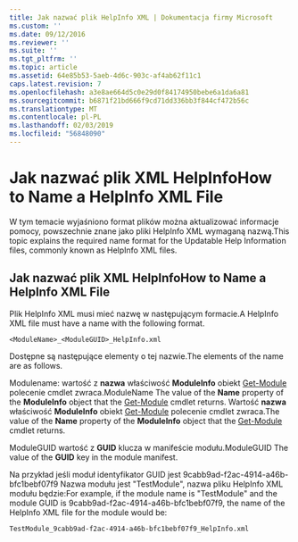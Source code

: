 ```yaml
---
title: Jak nazwać plik HelpInfo XML | Dokumentacja firmy Microsoft
ms.custom: ''
ms.date: 09/12/2016
ms.reviewer: ''
ms.suite: ''
ms.tgt_pltfrm: ''
ms.topic: article
ms.assetid: 64e85b53-5aeb-4d6c-903c-af4ab62f11c1
caps.latest.revision: 7
ms.openlocfilehash: a3e8ae664d5c0e29d0f84174950bebe6a1da6a81
ms.sourcegitcommit: b6871f21bd666f9cd71dd336bb3f844cf472b56c
ms.translationtype: MT
ms.contentlocale: pl-PL
ms.lasthandoff: 02/03/2019
ms.locfileid: "56848090"
---
```

# <a name="how-to-name-a-helpinfo-xml-file"></a><span data-ttu-id="c9629-102">Jak nazwać plik XML HelpInfo</span><span class="sxs-lookup"><span data-stu-id="c9629-102">How to Name a HelpInfo XML File</span></span>

<span data-ttu-id="c9629-103">W tym temacie wyjaśniono format plików można aktualizować informacje pomocy, powszechnie znane jako pliki HelpInfo XML wymaganą nazwą.</span><span class="sxs-lookup"><span data-stu-id="c9629-103">This topic explains the required name format for the Updatable Help Information files, commonly known as HelpInfo XML files.</span></span>

## <a name="how-to-name-a-helpinfo-xml-file"></a><span data-ttu-id="c9629-104">Jak nazwać plik XML HelpInfo</span><span class="sxs-lookup"><span data-stu-id="c9629-104">How to Name a HelpInfo XML File</span></span>

<span data-ttu-id="c9629-105">Plik HelpInfo XML musi mieć nazwę w następującym formacie.</span><span class="sxs-lookup"><span data-stu-id="c9629-105">A HelpInfo XML file must have a name with the following format.</span></span>

`<ModuleName>_<ModuleGUID>_HelpInfo.xml`

<span data-ttu-id="c9629-106">Dostępne są następujące elementy o tej nazwie.</span><span class="sxs-lookup"><span data-stu-id="c9629-106">The elements of the name are as follows.</span></span>

<span data-ttu-id="c9629-107">Modulename: wartość z **nazwa** właściwość **ModuleInfo** obiekt [Get-Module](/powershell/module/Microsoft.PowerShell.Core/Get-Module) polecenie cmdlet zwraca.</span><span class="sxs-lookup"><span data-stu-id="c9629-107">ModuleName The value of the **Name** property of the **ModuleInfo** object that the [Get-Module](/powershell/module/Microsoft.PowerShell.Core/Get-Module) cmdlet returns.</span></span>
<span data-ttu-id="c9629-108">Wartość **nazwa** właściwość **ModuleInfo** obiekt [Get-Module](/powershell/module/Microsoft.PowerShell.Core/Get-Module) polecenie cmdlet zwraca.</span><span class="sxs-lookup"><span data-stu-id="c9629-108">The value of the **Name** property of the **ModuleInfo** object that the [Get-Module](/powershell/module/Microsoft.PowerShell.Core/Get-Module) cmdlet returns.</span></span>

<span data-ttu-id="c9629-109">ModuleGUID wartość z **GUID** klucza w manifeście modułu.</span><span class="sxs-lookup"><span data-stu-id="c9629-109">ModuleGUID The value of the **GUID** key in the module manifest.</span></span>

<span data-ttu-id="c9629-110">Na przykład jeśli moduł identyfikator GUID jest 9cabb9ad-f2ac-4914-a46b-bfc1bebf07f9 Nazwa modułu jest "TestModule", nazwa pliku HelpInfo XML modułu będzie:</span><span class="sxs-lookup"><span data-stu-id="c9629-110">For example, if the module name is "TestModule" and the module GUID is 9cabb9ad-f2ac-4914-a46b-bfc1bebf07f9, the name of the HelpInfo XML file for the module would be:</span></span>

`TestModule_9cabb9ad-f2ac-4914-a46b-bfc1bebf07f9_HelpInfo.xml`